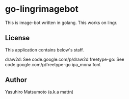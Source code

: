 # go-lingrimagebot

This is image-bot written in golang. This works on lingr.

## License

This application contains below's staff.

draw2d: See code.google.com/p/draw2d
freetype-go: See code.google.com/p/freetype-go
ipa_mona font

## Author

Yasuhiro Matsumoto (a.k.a mattn)
